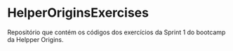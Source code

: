 # HelperOriginsExercises

Repositório que contém os códigos dos exercícios da Sprint 1 do bootcamp da Helpper Origins.
